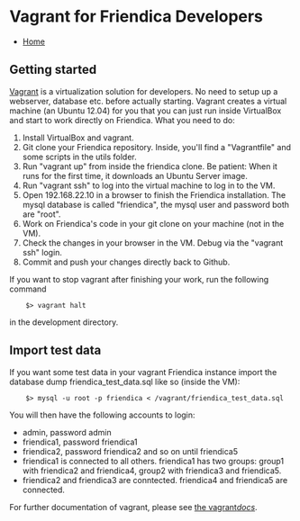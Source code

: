 Vagrant for Friendica Developers
===================

* [Home](help)

Getting started
---------------

[Vagrant](https://www.vagrantup.com/) is a virtualization solution for developers.
No need to setup up a webserver, database etc. before actually starting.
Vagrant creates a virtual machine (an Ubuntu 12.04) for you that you can just run inside VirtualBox and start to work directly on Friendica.
What you need to do:

1. Install VirtualBox and vagrant.
2. Git clone your Friendica repository.
Inside, you'll find a "Vagrantfile" and some scripts in the utils folder.
3. Run "vagrant up" from inside the friendica clone.
Be patient: When it runs for the first time, it downloads an Ubuntu Server image.
4. Run "vagrant ssh" to log into the virtual machine to log in to the VM.
5. Open 192.168.22.10 in a browser to finish the Friendica installation.
The mysql database is called "friendica", the mysql user and password both are "root".
6. Work on Friendica's code in your git clone on your machine (not in the VM).
7. Check the changes in your browser in the VM.
Debug via the "vagrant ssh" login.
8. Commit and push your changes directly back to Github.

If you want to stop vagrant after finishing your work, run the following command

		$> vagrant halt

in the development directory.

Import test data
----------------

If you want some test data in your vagrant Friendica instance import the database dump friendica_test_data.sql like so (inside the VM):

		$> mysql -u root -p friendica < /vagrant/friendica_test_data.sql

You will then have the following accounts to login:

  * admin, password admin
  * friendica1, password friendica1
  * friendica2, password friendica2 and so on until friendica5
  * friendica1 is connected to all others. friendica1 has two groups: group1 with friendica2 and friendica4, group2 with friendica3 and friendica5.
  * friendica2 and friendica3 are conntected. friendica4 and friendica5 are connected. 

For further documentation of vagrant, please see [the vagrant*docs*](https://docs.vagrantup.com/v2/).

